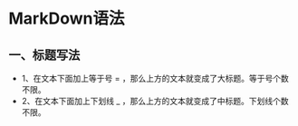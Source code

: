 # MarkDown语法
## 一、标题写法  
* 1、在文本下面加上等于号 = ，那么上方的文本就变成了大标题。等于号个数不限。
* 2、在文本下面加上下划线 _ ，那么上方的文本就变成了中标题。下划线个数不限。
